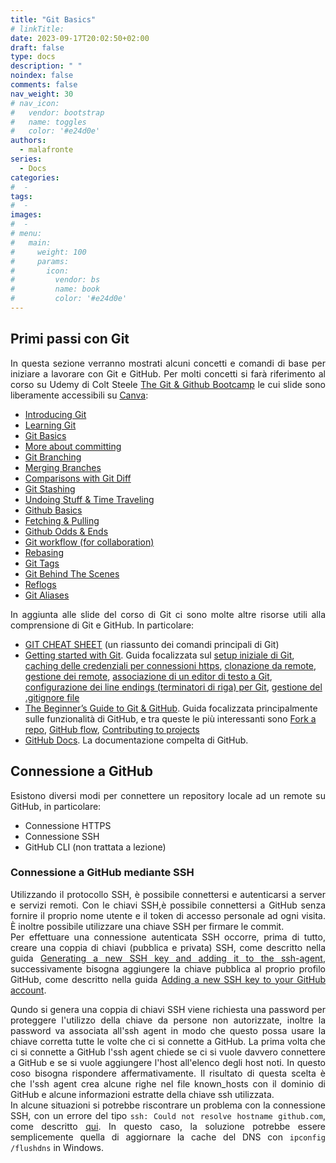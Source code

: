 ```yaml
---
title: "Git Basics"
# linkTitle:
date: 2023-09-17T20:02:50+02:00
draft: false
type: docs
description: " " 
noindex: false
comments: false
nav_weight: 30
# nav_icon:
#   vendor: bootstrap
#   name: toggles
#   color: '#e24d0e'
authors:
  - malafronte
series:
  - Docs
categories:
#  - 
tags:
#  - 
images:
#  - 
# menu:
#   main:
#     weight: 100
#     params:
#       icon:
#         vendor: bs
#         name: book
#         color: '#e24d0e'
---
```

<style>p {text-align: justify}</style>

## Primi passi con Git

In questa sezione verranno mostrati alcuni concetti e comandi di base per iniziare a lavorare con Git e GitHub. Per molti concetti si farà riferimento al corso su Udemy di Colt Steele [The Git & Github Bootcamp](https://www.udemy.com/course/git-and-github-bootcamp/) le cui slide sono liberamente accessibili su [Canva](https://www.canva.com/):

* [Introducing Git](https://www.canva.com/design/DAETQyFE6pM/mLt1oYF8gP_mqBS3ghb-BA/view?utm_content=DAETQyFE6pM&utm_campaign=designshare&utm_medium=link&utm_source=sharebutton)
* [Learning Git](https://www.canva.com/design/DAEXMu7dx04/x1kkoUK-g_j6UtObmUwbDA/view?utm_content=DAEXMu7dx04&utm_campaign=designshare&utm_medium=link&utm_source=sharebutton#1)  
* [Git Basics](https://www.canva.com/design/DAEPH_Lq4Wk/Wp_d5Rvk_OjVvgPH0xmzhg/view?utm_content=DAEPH_Lq4Wk&utm_campaign=designshare&utm_medium=link&utm_source=sharebutton)  
* [More about committing](https://www.canva.com/design/DAEXMibkysc/4PgPWiQqZ5UwCxMruH6BmQ/view?utm_content=DAEXMibkysc&utm_campaign=designshare&utm_medium=link&utm_source=sharebutton#1)
* [Git Branching](https://www.canva.com/design/DAEPOwX2Zzs/90STrbMXNysYIkSsxUCu-g/view?utm_content=DAEPOwX2Zzs&utm_campaign=designshare&utm_medium=link&utm_source=sharebutton)  
* [Merging Branches](https://www.canva.com/design/DAEUZEra8W0/b4I77uG1YJAu4q6UOTIG6Q/view?utm_content=DAEUZEra8W0&utm_campaign=designshare&utm_medium=link&utm_source=sharebutton)  
* [Comparisons with Git Diff](https://www.canva.com/design/DAEVUT6HslA/tbdbyITzamUidWfk-HcSug/view?utm_content=DAEVUT6HslA&utm_campaign=designshare&utm_medium=link&utm_source=sharebutton)
* [Git Stashing](https://www.canva.com/design/DAEPsQa6BFE/uNs08sHSGN1XziSUt1BLHQ/view?utm_content=DAEPsQa6BFE&utm_campaign=designshare&utm_medium=link&utm_source=sharebutton)
* [Undoing Stuff & Time Traveling](https://www.canva.com/design/DAEPZZHOafo/uagxrNdvbI_wDpjfNpK_4w/view?utm_content=DAEPZZHOafo&utm_campaign=designshare&utm_medium=link&utm_source=sharebutton)
* [Github Basics](https://www.canva.com/design/DAEPtdekgz0/L9rfbid7gCFMGEZBLJcmlw/view?utm_content=DAEPtdekgz0&utm_campaign=designshare&utm_medium=link&utm_source=sharebutton)
* [Fetching & Pulling](https://www.canva.com/design/DAEPyYicrxQ/EaXIXD_WWryEq7Z7YUSVlg/view?utm_content=DAEPyYicrxQ&utm_campaign=designshare&utm_medium=link&utm_source=sharebutton)
* [Github Odds & Ends](https://www.canva.com/design/DAEVGSMC0ew/9f6udCe20KrYAfwoD0zqHA/view?utm_content=DAEVGSMC0ew&utm_campaign=designshare&utm_medium=link&utm_source=sharebutton)
* [Git workflow (for collaboration)](https://www.canva.com/design/DAEP32iZwVc/4se77vKYGwT5_9NpxFbZoQ/view?utm_content=DAEP32iZwVc&utm_campaign=designshare&utm_medium=link&utm_source=sharebutton)  
* [Rebasing](https://www.canva.com/design/DAEVkyNcwWI/qt8pRN3JA1lP9ckYeImxeQ/view?utm_content=DAEVkyNcwWI&utm_campaign=designshare&utm_medium=link&utm_source=sharebutton)
* [Git Tags](https://www.canva.com/design/DAEV5aEpUOQ/lfUIjJz2atC6fGT9KOv2kg/view?utm_content=DAEV5aEpUOQ&utm_campaign=designshare&utm_medium=link&utm_source=sharebutton)
* [Git Behind The Scenes](https://www.canva.com/design/DAEV-h9bSG4/R6FyldDe8CO8Wfn8z92yRA/view?utm_content=DAEV-h9bSG4&utm_campaign=designshare&utm_medium=link&utm_source=sharebutton)  
* [Reflogs](https://www.canva.com/design/DAEWorNx5_Q/piCbRO6BWwv9_ae_mahECA/view?utm_content=DAEWorNx5_Q&utm_campaign=designshare&utm_medium=link&utm_source=sharebutton)
* [Git Aliases](https://www.canva.com/design/DAEWcidQeSI/m6VuuSGBgvBNsRcxfweqDA/view?utm_content=DAEWcidQeSI&utm_campaign=designshare&utm_medium=link&utm_source=sharebutton)

In aggiunta alle slide del corso di Git ci sono molte altre risorse utili alla comprensione di Git e GitHub. In particolare:

* [GIT CHEAT SHEET](https://education.github.com/git-cheat-sheet-education.pdf) (un riassunto dei comandi principali di Git)
* [Getting started with Git](https://docs.github.com/en/get-started/getting-started-with-git). Guida focalizzata sul [setup iniziale di Git](https://docs.github.com/en/get-started/getting-started-with-git/setting-your-username-in-git), [caching delle credenziali per connessioni https](https://docs.github.com/en/get-started/getting-started-with-git/caching-your-github-credentials-in-git), [clonazione da remote](https://docs.github.com/en/get-started/getting-started-with-git/about-remote-repositories), [gestione dei remote](https://docs.github.com/en/get-started/getting-started-with-git/managing-remote-repositories), [associazione di un editor di testo a Git](https://docs.github.com/en/get-started/getting-started-with-git/associating-text-editors-with-git), [configurazione dei line endings (terminatori di riga) per Git](https://docs.github.com/en/get-started/getting-started-with-git/configuring-git-to-handle-line-endings), [gestione del .gitignore file](https://docs.github.com/en/get-started/getting-started-with-git/ignoring-files)
* [The Beginner’s Guide to Git & GitHub](https://docs.github.com/en/get-started/quickstart). Guida focalizzata principalmente sulle funzionalità di GitHub, e tra queste le più interessanti sono [Fork a repo](https://docs.github.com/en/get-started/quickstart/fork-a-repo), [GitHub flow](https://docs.github.com/en/get-started/quickstart/github-flow), [Contributing to projects](https://docs.github.com/en/get-started/quickstart/contributing-to-projects)
* [GitHub Docs](https://docs.github.com/en). La documentazione compelta di GitHub.

## Connessione a GitHub

Esistono diversi modi per connettere un repository locale ad un remote su GitHub, in particolare:

* Connessione HTTPS
* Connessione SSH
* GitHub CLI (non trattata a lezione)

### Connessione a GitHub mediante SSH

Utilizzando il protocollo SSH, è possibile connettersi e autenticarsi a server e servizi remoti. Con le chiavi SSH,è possibile connettersi a GitHub senza fornire il proprio nome utente e il token di accesso personale ad ogni visita. È inoltre possibile utilizzare una chiave SSH per firmare le commit.  
Per effettuare una connessione autenticata SSH occorre, prima di tutto, creare una coppia di chiavi (pubblica e privata) SSH, come descritto nella guida [Generating a new SSH key and adding it to the ssh-agent](https://docs.github.com/en/authentication/connecting-to-github-with-ssh/generating-a-new-ssh-key-and-adding-it-to-the-ssh-agent), successivamente bisogna aggiungere la chiave pubblica al proprio profilo GitHub, come descritto nella guida [Adding a new SSH key to your GitHub account](https://docs.github.com/en/authentication/connecting-to-github-with-ssh/adding-a-new-ssh-key-to-your-github-account).  

Qundo si genera una coppia di chiavi SSH viene richiesta una password per proteggere l'utilizzo della chiave da persone non autorizzate, inoltre la password va associata all'ssh agent in modo che questo possa usare la chiave corretta tutte le volte che ci si connette a GitHub. La prima volta che ci si connette a GitHub l'ssh agent chiede se ci si vuole davvero connettere a GitHub e se si vuole aggiungere l'host all'elenco degli host noti. In questo coso bisogna rispondere affermativamente. Il risultato di questa scelta è che l'ssh agent crea alcune righe nel file known_hosts con il dominio di GitHub e alcune informazioni estratte della chiave ssh utilizzata.  
In alcune situazioni si potrebbe riscontrare un problema con la connessione SSH, con un errore del tipo `ssh: Could not resolve hostname github.com`, come descritto [qui](https://stackoverflow.com/a/9393431). In questo caso, la soluzione potrebbe essere semplicemente quella di aggiornare la cache del DNS con `ipconfig /flushdns` in Windows.
